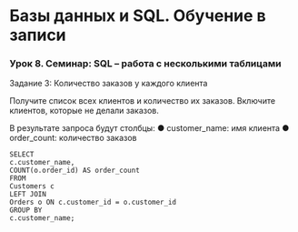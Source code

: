 # Базы данных и SQL. Обучение в записи
### Урок 8. Семинар: SQL – работа с несколькими таблицами

Задание 3: Количество заказов у каждого клиента

Получите список всех клиентов и количество их заказов. Включите клиентов, которые
не делали заказов.

В результате запроса будут столбцы:
● customer_name: имя клиента
● order_count: количество заказов
```
SELECT
c.customer_name,
COUNT(o.order_id) AS order_count
FROM
Customers c
LEFT JOIN
Orders o ON c.customer_id = o.customer_id
GROUP BY
c.customer_name;
```
